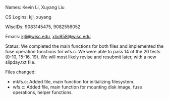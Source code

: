 Names: Kevin Li, Xuyang Liu

CS Logins: kjl, xuyang

WiscIDs: 9083145475, 9082556052

Emails: kjli@wisc.edu, xliu958@wisc.edu

Status: We completed the main functions for both files and implemented the fuse operation functions for wfs.c. We were able to pass 14 of the 20 tests (0-10, 15-16, 19). We will most likely revise and resubmit later, with a new slipday.txt file.

Files changed:
<ul>
    <li>mkfs.c: Added file, main function for initializing filesystem.</li>
    <li>wfs.c: Added file, main function for mounting disk image, fuse operations, helper functions.</li>
</ul>